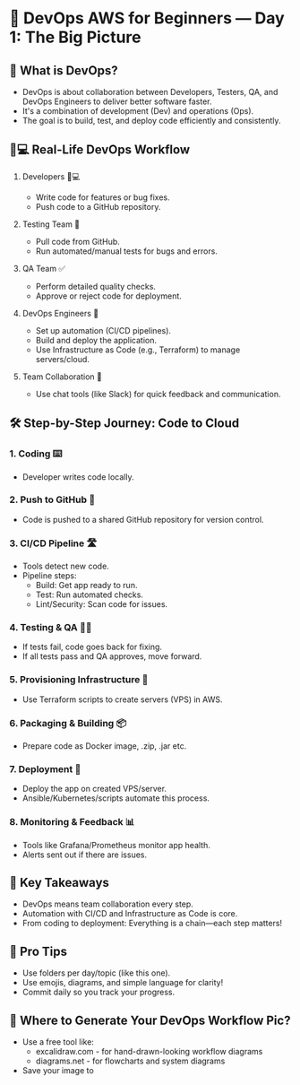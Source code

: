 # 🚀 DevOps AWS for Beginners — Day 1: The Big Picture

## 👀 What is DevOps?

- DevOps is about collaboration between Developers, Testers, QA, and DevOps Engineers to deliver better software faster.
- It's a combination of development (Dev) and operations (Ops).
- The goal is to build, test, and deploy code efficiently and consistently.

## 🧑💻 Real-Life DevOps Workflow

1. Developers 👨💻
   - Write code for features or bug fixes.
   - Push code to a GitHub repository.

2. Testing Team 🧪
   - Pull code from GitHub.
   - Run automated/manual tests for bugs and errors.

3. QA Team ✅
   - Perform detailed quality checks.
   - Approve or reject code for deployment.

4. DevOps Engineers 🤝
   - Set up automation (CI/CD pipelines).
   - Build and deploy the application.
   - Use Infrastructure as Code (e.g., Terraform) to manage servers/cloud.

5. Team Collaboration 🔄
   - Use chat tools (like Slack) for quick feedback and communication.

## 🛠️ Step-by-Step Journey: Code to Cloud

### 1. Coding ⌨️
- Developer writes code locally.

### 2. Push to GitHub 🚀
- Code is pushed to a shared GitHub repository for version control.

### 3. CI/CD Pipeline 🛣️
- Tools detect new code.
- Pipeline steps:
  - Build: Get app ready to run.
  - Test: Run automated checks.
  - Lint/Security: Scan code for issues.

### 4. Testing & QA 🧪✅
- If tests fail, code goes back for fixing.
- If all tests pass and QA approves, move forward.

### 5. Provisioning Infrastructure 🌱
- Use Terraform scripts to create servers (VPS) in AWS.

### 6. Packaging & Building 📦
- Prepare code as Docker image, .zip, .jar etc.

### 7. Deployment 🚚
- Deploy the app on created VPS/server.
- Ansible/Kubernetes/scripts automate this process.

### 8. Monitoring & Feedback 📊
- Tools like Grafana/Prometheus monitor app health.
- Alerts sent out if there are issues.

## 🔖 Key Takeaways

- DevOps means team collaboration every step.
- Automation with CI/CD and Infrastructure as Code is core.
- From coding to deployment: Everything is a chain—each step matters!

## 📝 Pro Tips

- Use folders per day/topic (like this one).
- Use emojis, diagrams, and simple language for clarity!
- Commit daily so you track your progress.

## 🎨 Where to Generate Your DevOps Workflow Pic?

- Use a free tool like:
  - excalidraw.com - for hand-drawn-looking workflow diagrams
  - diagrams.net - for flowcharts and system diagrams
- Save your image to
